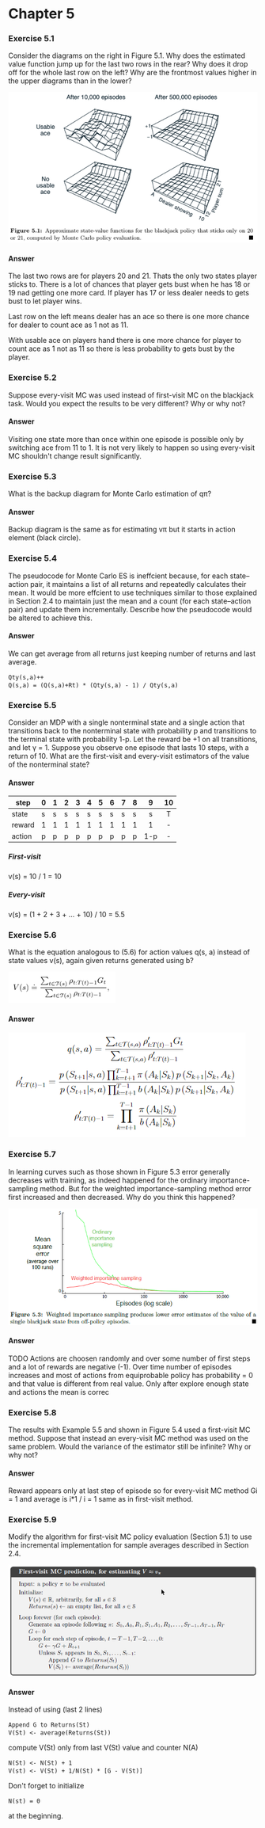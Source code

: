 # Chapter 5

### Exercise 5.1

Consider the diagrams on the right in Figure 5.1. Why does the estimated
value function jump up for the last two rows in the rear? Why does it drop off for the
whole last row on the left? Why are the frontmost values higher in the upper diagrams
than in the lower?

![figure 5.1](assets/answer-005_01_01.png)

#### Answer

The last two rows are for players 20 and 21. Thats the only two states player sticks to. There is a lot of chances that player gets bust when he has 18 or 19 nad getting one more card.
If player has 17 or less dealer needs to gets bust to let player wins.

Last row on the left means dealer has an ace so there is one more chance for dealer to count ace as 1 not as 11.

With usable ace on players hand there is one more chance for player to count ace as 1 not as 11 so there is less probability to gets bust by the player.

### Exercise 5.2

Suppose every-visit MC was used instead of first-visit MC on the blackjack task. Would you expect the results to be very different? Why or why not?

#### Answer

Visiting one state more than once within one episode is possible only by switching ace from 11 to 1. It is not very likely to happen so using every-visit MC shouldn't change result significantly.

### Exercise 5.3

What is the backup diagram for Monte Carlo estimation of qπ?

#### Answer

Backup diagram is the same as for estimating vπ but it starts in action element (black circle).

### Exercise 5.4

The pseudocode for Monte Carlo ES is ineffcient because, for each state–action pair, it maintains a list of all returns and repeatedly calculates their mean. It would be more effcient to use techniques similar to those explained in Section 2.4 to maintain
just the mean and a count (for each state–action pair) and update them incrementally.
Describe how the pseudocode would be altered to achieve this.

#### Answer

We can get average from all returns just keeping number of returns and last average. 
```
Qty(s,a)++
Q(s,a) = (Q(s,a)+Rt) * (Qty(s,a) - 1) / Qty(s,a)
```

### Exercise 5.5

Consider an MDP with a single nonterminal state and a single action
that transitions back to the nonterminal state with probability p and transitions to the
terminal state with probability 1-p. Let the reward be +1 on all transitions, and let γ = 1. Suppose you observe one episode that lasts 10 steps, with a return of 10. What are the first-visit and every-visit estimators of the value of the nonterminal state?

#### Answer

| step   	| 0 	| 1 	| 2 	| 3 	| 4 	| 5 	| 6 	| 7 	| 8 	| 9   	| 10 	|
|--------	|---	|---	|---	|---	|---	|---	|---	|---	|---	|:-----:	|:----:	|
| state  	| s 	| s 	| s 	| s 	| s 	| s 	| s 	| s 	| s 	| s   	| T  	|
| reward 	| 1 	| 1 	| 1 	| 1 	| 1 	| 1 	| 1 	| 1 	| 1 	| 1   	| -  	|
| action 	| p 	| p 	| p 	| p 	| p 	| p 	| p 	| p 	| p 	| 1-p 	| -  	|

##### First-visit

v(s) = 10 / 1 = 10

##### Every-visit

v(s) = (1 + 2 + 3 + ... + 10) / 10 = 5.5

### Exercise 5.6

What is the equation analogous to (5.6) for action values q(s, a) instead of state values v(s), again given returns generated using b?

![figure 5.6](assets/answer-005_06_02.png)

#### Answer 

![answer 5.6](assets/answer-005_06_01.png)

### Exercise 5.7

In learning curves such as those shown in Figure 5.3 error generally decreases with training, as indeed happened for the ordinary importance-sampling method. But for the weighted importance-sampling method error first increased and then decreased. Why do you think this happened?

![figure 5.3](assets/answer-005_07_01.png)

#### Answer

TODO
Actions are choosen randomly and over some number of first steps and a lot of rewards are negative (-1). Over time number of episodes increases and most of actions from equiprobable policy has probability = 0 and that value is different from real value. Only after explore enough state and actions the mean is correc

### Exercise 5.8

The results with Example 5.5 and shown in Figure 5.4 used a first-visit MC
method. Suppose that instead an every-visit MC method was used on the same problem.
Would the variance of the estimator still be infinite? Why or why not?

#### Answer

Reward appears only at last step of episode so for every-visit MC method Gi = 1 and average is i*1 / i = 1  same as in first-visit method.

### Exercise 5.9

Modify the algorithm for first-visit MC policy evaluation (Section 5.1) to
use the incremental implementation for sample averages described in Section 2.4.

![first visit MC](assets/answer-005_09_01.png)

#### Answer

Instead of using (last 2 lines)
```
Append G to Returns(St)
V(St) <- average(Returns(St))
```
compute V(St) only from last V(St) value and counter N(A)
```
N(St) <- N(St) + 1
V(st) <- V(St) + 1/N(St) * [G - V(St)]
```
Don't forget to initialize 
```
N(st) = 0
```
at the beginning.
